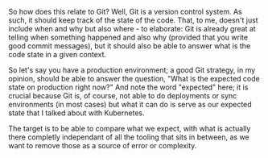 So how does this relate to Git? Well, Git is a version control system. As such, it should keep track of the state of the code. That, to me, doesn't just include when and why but also where - to elaborate: Git is already great at telling when something happened and also why (provided that you write good commit messages), but it should also be able to answer what is the code state in a given context.

So let's say you have a production environment; a good Git strategy, in my opinion, should be able to answer the question, "What is the expected code state on production right now?"
And note the word "expected" here; it is crucial because Git is, of course, not able to do deployments or sync environments (in most cases) but what it can do is serve as our expected state that I talked about with Kubernetes.

The target is to be able to compare what we expect, with what is actually there completly independant of all the tooling that sits in between, as we want to remove those as a source of error or complexity.
